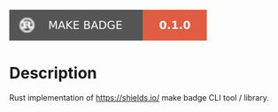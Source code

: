 ![Make Badge 0.1.0](./logo.svg)

# Description
Rust implementation of https://shields.io/ make badge CLI tool / library.
